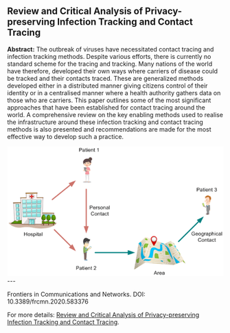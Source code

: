 ## Review and Critical Analysis of Privacy-preserving Infection Tracking and Contact Tracing

**Abstract:** The outbreak of viruses have necessitated contact tracing and infection tracking methods. Despite various efforts, there is currently no standard scheme for the tracing and tracking. Many nations of the world have therefore, developed their own ways where carriers of disease could be tracked and their contacts traced. These are generalized methods developed either in a distributed manner giving citizens control of their identity or in a centralised manner where a health authority gathers data on those who are carriers. This paper outlines some of the most significant approaches that have been established for contact tracing around the world. A comprehensive review on the key enabling methods used to realise the infrastructure around these infection tracking and contact tracing methods is also presented and recommendations are made for the most effective way to develop such a practice.


<picture>
    <source type="images/webp" srcset="/images/contact_tracing.webp" />
    <source type="images/png" srcset="/images/contact_tracing.png" />
    <img class="z-depth-1" src="/images/contact_tracing.png" alt="Review and Critical Analysis of Privacy-preserving Infection Tracking and Contact Tracing">
</picture>

<br>
---
<br>

Frontiers in Communications and Networks. DOI: 10.3389/frcmn.2020.583376

For more details: [Review and Critical Analysis of Privacy-preserving Infection Tracking and Contact Tracing](https://www.frontiersin.org/articles/10.3389/frcmn.2020.583376).
